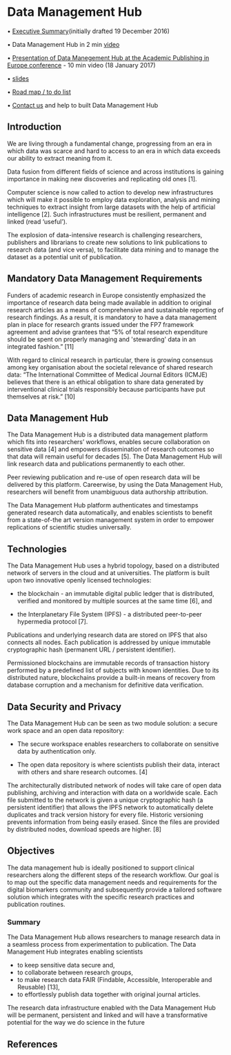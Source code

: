 # Data Management Hub 

• [Executive Summary](https://github.com/kubrik-engineering/damahub/blob/master/ExecutiveSummaryDataManagementHub.pdf)(initially drafted 19 December 2016)

• Data Management Hub in 2 min [video](https://vimeo.com/damahub/)

• [Presentation of Data Manegement Hub at the Academic Publishing in Europe conference](https://www.youtube.com/watch?v=MYFyr2NmWdg) - 10 min video (18 January 2017)

• [slides](https://github.com/kubrik-engineering/damahub/blob/master/DaMaHub_slides.pdf)

• [Road map / to do list](https://github.com/kubrik-engineering/damahub/blob/master/to%20do%20list.md)

• [Contact us](https://github.com/kubrik-engineering/damahub/blob/master/contact.md) and help to built Data Management Hub

## Introduction

We are living through a fundamental change, progressing from an era in which data was scarce and hard to access to an era in which data exceeds our ability to extract meaning from it. 

Data fusion from different fields of science and across institutions is gaining importance in making new discoveries and replicating old ones [1]. 

Computer science is now called to action to develop new infrastructures which will make it possible to employ data exploration, analysis and mining techniques to extract insight from large datasets with the help of artificial intelligence [2]. Such infrastructures must be resilient, permanent and linked (read ‘useful’).

The explosion of data-intensive research is challenging researchers, publishers and librarians to create new solutions to link publications to research data (and vice versa), to facilitate data mining and to manage the dataset as a potential unit of publication.


## Mandatory Data Management Requirements

Funders of academic research in Europe consistently emphasized the importance of research data being made available in addition to original research articles as a means of comprehensive and sustainable reporting of research findings. As a result, it is mandatory to have a data management plan in place for research grants issued under the FP7 framework agreement and advise grantees that “5% of total research expenditure should be spent on properly managing and 'stewarding' data in an integrated fashion.” [11]

With regard to clinical research in particular, there is growing consensus among key organisation about the societal relevance of shared research data: “The International Committee of Medical Journal Editors (ICMJE) believes that there is an ethical obligation to share data generated by interventional clinical trials responsibly because participants have put themselves at risk.” [10]

##  Data Management Hub

The Data Management Hub is a distributed data management platform which fits into researchers’ workflows, enables secure collaboration on sensitive data [4] and empowers dissemination of research outcomes so that data will remain useful for decades [5]. The Data Management Hub will link research data and publications permanently to each other. 

Peer reviewing publication and re-use of open research data will be delivered by this platform. Careerwise, by using the Data Management Hub, researchers will benefit from unambiguous data authorship attribution. 

The Data Management Hub platform authenticates and timestamps generated research data automatically, and enables scientists to benefit from a state-of-the art version management system in order to empower replications of scientific studies universally.

##  Technologies

The Data Management Hub uses a hybrid topology, based on a distributed network of servers in the cloud and at universities.  The platform is built upon two innovative openly licensed technologies: 

* the blockchain -  an immutable digital public ledger that is distributed, verified and monitored by multiple sources at the same time [6], and 

* the Interplanetary File System (IPFS) - a distributed peer-to-peer hypermedia protocol [7]. 

Publications and underlying research data are stored on IPFS that also connects all nodes. Each publication is addressed by unique immutable cryptographic hash (permanent URL / persistent identifier).

Permissioned blockchains are immutable records of transaction history performed by a predefined list of subjects with known identities. Due to its distributed nature, blockchains provide a built-in means of recovery from database corruption and a mechanism for definitive data verification. 

## Data Security and Privacy

The Data Management Hub can be seen as two module solution: a secure work space and an open data repository:

* The secure workspace enables researchers to collaborate on sensitive data by authentication only.
 
* The open data repository is where scientists publish their data, interact with others and share research outcomes. [4]

The architecturally distributed network of nodes will take care of open data publishing, archiving and interaction with data on a worldwide scale.  Each file submitted to the network is given a unique cryptographic hash (a persistent identifier) that allows the IPFS network to automatically delete duplicates and track version history for every file. Historic versioning prevents information from being easily erased. Since the files are provided by distributed nodes, download speeds are higher. [8]

## Objectives

The data management hub is ideally positioned to support clinical researchers along the different steps of the research workflow. Our goal is to map out the specific data management needs and requirements for the digital biomarkers community and subsequently provide a tailored software solution which integrates with the specific research practices and publication routines. 

### Summary

The Data Management Hub allows researchers to manage research data in a seamless process from experimentation to publication. The Data Management Hub integrates enabling scientists 

* to keep sensitive data secure and,
* to collaborate between research groups,  
* to make research data FAIR (Findable, Accessible, Interoperable and Reusable) [13],
* to effortlessly publish data together with original journal articles.
 
The research data infrastructure enabled with the Data Management Hub will be permanent, persistent and linked and will have a transformative potential for the way we do science in the future



## References


[^1]: “The STM Report: An overview of scientific and scholarly journal publishing.” Mark Ware and Michael Mabe. (2015) [http://www.stm-assoc.org/2015_02_20_STM_Report_2015.pdf](http://www.stm-assoc.org/2015_02_20_STM_Report_2015.pdf) [cited 7 May 2017] 

[^2]: "Computer-Aided Discovery Tools for Volcano Deformation Studies with InSAR and GPS." Victor Pankratius et al. (2016) [https://agu.confex.com/agu/fm16/meetingapp.cgi/Paper/139594](https://agu.confex.com/agu/fm16/meetingapp.cgi/Paper/139594) [cited 7 May 2017]

[^3]: “A Journal is a Club: A New Economic Model for Scholarly Publishing.” Potts, Jason, John Hartley, Lucy Montgomery, Cameron Neylon, and Ellie Rennie. (2016) (Available at SSRN: [http://ssrn.com/abstract=2763975](http://ssrn.com/abstract=2763975) [cited 20 April 2016]

[^4]: "Study on the EC Open Research: Data Pilot and Personal Data Rules." OpenAIRE. (2017) [https://www.openaire.eu/public-documents?id=864&task=document.viewdoc](https://www.openaire.eu/public-documents?id=864&task=document.viewdoc) [cited 20 April 2016]

[^5]: "ODR: Scholarly Publishing & Knowledge Preservation." Kubrik Engineering. (2017) [http://kubrik.io/projects/odr/](http://kubrik.io/projects/odr/) [cited 7 May 2017]

[^6]: “All you need to know about blockchain, explained simply.” Rosamond Hutt. (2017). 
[https://www.weforum.org/agenda/2016/06/blockchain-explained-simply/](https://www.weforum.org/agenda/2016/06/blockchain-explained-simply/) [cited 5 May 2017]

[^7]: IPFS [https://ipfs.io](https://ipfs.io) [cited 7 May 2017]

[^8]: "The IPFS and the blockchain" [https://www.deepdotweb.com/2017/05/09/the-ipfs-and-the-blockchain/](https://www.deepdotweb.com/2017/05/09/the-ipfs-and-the-blockchain/) [cited 9 May 2017]

[^9]: Since July 2016 every application under Horizon 2020 program must include Data Management Plan - "H2020 Program Guidelines on Open Access to Scientific Publications and Research Data in Horizon 2020", Version 3.1., 25. page 8, August 2016 [https://ec.europa.eu/research/participants/data/ref/h2020/grants_manual/hi/oa_pilot/h2020-hi-oa-pilot-guide_en.pdf ](https://ec.europa.eu/research/participants/data/ref/h2020/grants_manual/hi/oa_pilot/h2020-hi-oa-pilot-guide_en.pdf)[cited 23 January 2017]

[^10]: "Sharing Clinical Trial Data — A Proposal from the International Committee of Medical Journal Editors." Darren B. Taichman et al. (2016) [http://www.nejm.org/doi/10.1056/NEJMe1515172](http://www.nejm.org/doi/10.1056/NEJMe1515172) [cited 7 May 2017]

[^11]: "Realising the European Open Science Cloud." European Union. (2016) [https://ec.europa.eu/research/openscience/pdf/realising_the_european_open_science_cloud_2016.pdf#view=fit&pagemode=none](https://ec.europa.eu/research/openscience/pdf/realising_the_european_open_science_cloud_2016.pdf#view=fit&pagemode=none) [cited 7 May 2017]

[^12]: "Guidelines on FAIR Data Management in Horizon 2020." European Union. (2016) [https://ec.europa.eu/research/participants/data/ref/h2020/grants_manual/hi/oa_pilot/h2020-hi-oa-data-mgt_en.pdf](https://ec.europa.eu/research/participants/data/ref/h2020/grants_manual/hi/oa_pilot/h2020-hi-oa-data-mgt_en.pdf) [cited 7 May 2017]

[^13]: "The FAIR Data Principles explained" Erik Schultes et al. (2017)[https://www.dtls.nl/fair-data/fair-principles-explained/](https://www.dtls.nl/fair-data/fair-principles-explained/) [cited 6 July 2017]
